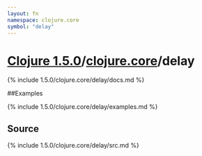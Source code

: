 ```yaml
---
layout: fn
namespace: clojure.core
symbol: "delay"
---
```


# [Clojure 1.5.0](../../)/[clojure.core](../)/delay

{% include 1.5.0/clojure.core/delay/docs.md %}

##Examples

{% include 1.5.0/clojure.core/delay/examples.md %}
## Source
{% include 1.5.0/clojure.core/delay/src.md %}

